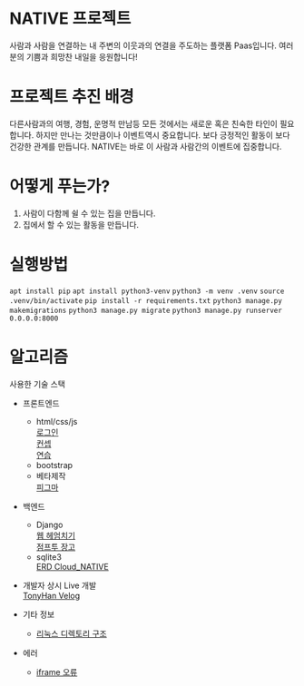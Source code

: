 # NATIVE 프로젝트

사람과 사람을 연결하는 내 주변의 이웃과의 연결을 주도하는  플랫폼 Paas입니다.
여러분의 기쁨과 희망찬 내일을 응원합니다!

# 프로젝트 추진 배경
다른사람과의 여행, 경험, 운명적 만남등 모든 것에서는 새로운 혹은 친숙한 타인이 필요합니다. 하지만 만나는 것만큼이나 이벤트역시 중요합니다. 보다 긍정적인 활동이 보다 건강한 관계를 만듭니다. NATIVE는 바로 이 사람과 사람간의 이벤트에 집중합니다.

# 어떻게 푸는가?
1. 사람이 다함께 쉴 수 있는 집을 만듭니다.
2. 집에서 할 수 있는 활동을 만듭니다.

# 실행방법
`apt install pip`
`apt install python3-venv`
`python3 -m venv .venv`
`source .venv/bin/activate`
`pip install -r requirements.txt`
`python3 manage.py makemigrations`
`python3 manage.py migrate`
`python3 manage.py runserver 0.0.0.0:8000`

# 알고리즘
사용한 기술 스택
- 프론트엔드 
  - html/css/js<br>
  [로그인](https://akal.co.kr/?p=1560)<br>
  [컨셉](https://themes.getbootstrap.com/product/directory-directory-listing-bootstrap-4-theme/)<br>
  [연습](https://flukeout.github.io/)
  - bootstrap
  - 베타제작<br>
  [피그마](https://www.figma.com/file/DhJZdLOybUTU9GnlzsGyN8/Untitled?node-id=1%3A2)
- 백엔드
  - Django<br>
  [웹 헤엄치기](https://wikidocs.net/book/4884)<br>
  [점프투 장고](https://wikidocs.net/book/4223)
  - sqlite3<br>
  [ERD Cloud_NATIVE](https://www.erdcloud.com/d/dBSfwRgHToBfQg3f4)

- 개발자 상시 Live 개발<br>
[TonyHan Velog](https://velog.io/@tonyhan18/%EC%98%A8%EB%9D%BC%EC%9D%B8-%EC%A7%91-%EC%98%88%EC%95%BD-%EC%84%9C%EB%B9%84%EC%8A%A4)<br>

- 기타 정보<br>
  - [리눅스 디렉토리 구조](https://webdir.tistory.com/101)

- 에러<br>
  - [iframe 오류](https://kgu0724.tistory.com/109)